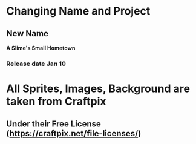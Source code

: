# Changing Name and Project

## New Name
**A Slime's Small Hometown**
### Release date Jan 10

# All Sprites, Images, Background are taken from **Craftpix** 
## Under their **Free License** (https://craftpix.net/file-licenses/)
